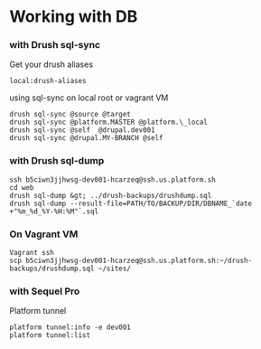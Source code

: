 # Working with DB

### with Drush sql-sync

Get your drush aliases

```
local:drush-aliases
```

using sql-sync on local root or vagrant VM

```
drush sql-sync @source @target
drush sql-sync @platform.MASTER @platform.\_local
drush sql-sync @self  @drupal.dev001
drush sql-sync @drupal.MY-BRANCH @self
```

### with Drush sql-dump

    ssh b5ciwn3jjhwsg-dev001-hcarzeq@ssh.us.platform.sh  
    cd web  
    drush sql-dump &gt; ../drush-backups/drushdump.sql
    drush sql-dump --result-file=PATH/TO/BACKUP/DIR/DBNAME_`date +"%m_%d_%Y-%H:%M"`.sql

### On Vagrant VM

```
Vagrant ssh
scp b5ciwn3jjhwsg-dev001-hcarzeq@ssh.us.platform.sh:~/drush-backups/drushdump.sql ~/sites/
```

### with Sequel Pro

Platform tunnel

```
platform tunnel:info -e dev001
platform tunnel:list
```



